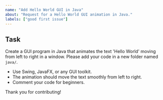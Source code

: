 ```yaml
---
name: "Add Hello World GUI in Java"
about: "Request for a Hello World GUI animation in Java."
labels: ["good first issue"]
---
```


## Task
Create a GUI program in Java that animates the text 'Hello World' moving from left to right in a window. Please add your code in a new folder named `java/`.

- Use Swing, JavaFX, or any GUI toolkit.
- The animation should move the text smoothly from left to right.
- Comment your code for beginners.

Thank you for contributing!
